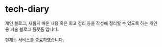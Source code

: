 # tech-diary
개인 블로그, 새롭게 배운 내용 혹은 회고 정리 등을 작성해 정리할 수 있도록 하는 개인용 기술 블로그 플랫폼 입니다.

현재는 서비스를 종료하였습니다.

